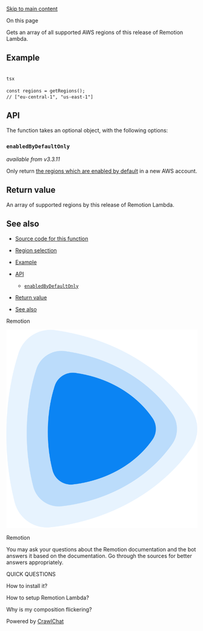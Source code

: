 [Skip to main content](https://www.remotion.dev/docs/lambda/getregions#__docusaurus_skipToContent_fallback)

On this page

Gets an array of all supported AWS regions of this release of Remotion Lambda.

## Example [​](https://www.remotion.dev/docs/lambda/getregions\#example "Direct link to Example")

```

tsx

const regions = getRegions();
// ["eu-central-1", "us-east-1"]
```

## API [​](https://www.remotion.dev/docs/lambda/getregions\#api "Direct link to API")

The function takes an optional object, with the following options:

### `enabledByDefaultOnly` [​](https://www.remotion.dev/docs/lambda/getregions\#enabledbydefaultonly "Direct link to enabledbydefaultonly")

_available from v3.3.11_

Only return [the regions which are enabled by default](https://docs.aws.amazon.com/general/latest/gr/rande-manage.html) in a new AWS account.

## Return value [​](https://www.remotion.dev/docs/lambda/getregions\#return-value "Direct link to Return value")

An array of supported regions by this release of Remotion Lambda.

## See also [​](https://www.remotion.dev/docs/lambda/getregions\#see-also "Direct link to See also")

- [Source code for this function](https://github.com/remotion-dev/remotion/blob/main/packages/lambda/src/api/get-regions.ts)
- [Region selection](https://www.remotion.dev/docs/lambda/region-selection)

- [Example](https://www.remotion.dev/docs/lambda/getregions#example)
- [API](https://www.remotion.dev/docs/lambda/getregions#api)
  - [`enabledByDefaultOnly`](https://www.remotion.dev/docs/lambda/getregions#enabledbydefaultonly)
- [Return value](https://www.remotion.dev/docs/lambda/getregions#return-value)
- [See also](https://www.remotion.dev/docs/lambda/getregions#see-also)

Remotion

![Logo](https://raw.githubusercontent.com/remotion-dev/brand/refs/heads/main/logo.svg)

Remotion

You may ask your questions about the Remotion documentation and the bot answers it based on the documentation. Go through the sources for better answers appropriately.

QUICK QUESTIONS

How to install it?

How to setup Remotion Lambda?

Why is my composition flickering?

Powered by [CrawlChat](https://crawlchat.app/?ref=powered-by-remotion)